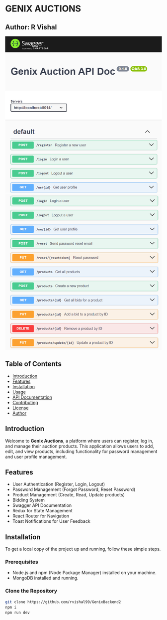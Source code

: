 # GENIX AUCTIONS

## Author: R Vishal

![Genix Auction API Doc](./assets/Screenshot%202024-07-28%20233543.png)
![](./assets/Screenshot%202024-07-28%20233554.png)

## Table of Contents
- [Introduction](#introduction)
- [Features](#features)
- [Installation](#installation)
- [Usage](#usage)
- [API Documentation](#api-documentation)
- [Contributing](#contributing)
- [License](#license)
- [Author](#author)

## Introduction

Welcome to **Genix Auctions**, a platform where users can register, log in, and manage their auction products. This application allows users to add, edit, and view products, including functionality for password management and user profile management.

## Features

- User Authentication (Register, Login, Logout)
- Password Management (Forgot Password, Reset Password)
- Product Management (Create, Read, Update products)
- Bidding System
- Swagger API Documentation
- Redux for State Management
- React Router for Navigation
- Toast Notifications for User Feedback

## Installation

To get a local copy of the project up and running, follow these simple steps.

### Prerequisites

- Node.js and npm (Node Package Manager) installed on your machine.
- MongoDB installed and running.

### Clone the Repository

```bash
git clone https://github.com/rvishal99/GenixBackend2
npm i
npm run dev
